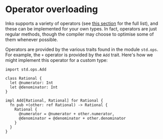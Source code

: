 # Operator overloading

Inko supports a variety of operators (see [this
section](../guides/syntax.md#binary-expressions) for the full list),
and these can be implemented for your own types. In fact, operators are just
regular methods, though the compiler may choose to optimise some of them
whenever possible.

Operators are provided by the various traits found in the module `std.ops`. For
example, the `+` operator is provided by the `Add` trait. Here's how we might
implement this operator for a custom type:

```inko
import std.ops.Add

class Rational {
  let @numerator: Int
  let @denominator: Int
}

impl Add[Rational, Rational] for Rational {
  fn pub +(other: ref Rational) -> Rational {
    Rational {
      @numerator = @numerator + other.numerator,
      @denominator = @denominator + other.denominator
    }
  }
}
```
